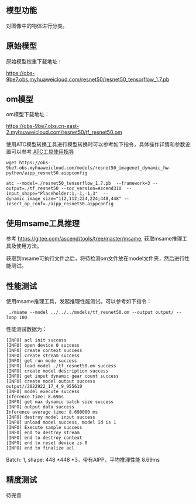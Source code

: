## 模型功能

 对图像中的物体进行分类。

## 原始模型

原始模型权重下载地址 :

https://obs-9be7.obs.myhuaweicloud.com/resnet50/resnet50_tensorflow_1.7.pb


## om模型

om模型下载地址：

https://obs-9be7.obs.cn-east-2.myhuaweicloud.com/resnet50/tf_resnet50.om

使用ATC模型转换工具进行模型转换时可以参考如下指令，具体操作详情和参数设置可以参考  [ATC工具使用指导](https://support.huaweicloud.com/ti-atc-A200dk_3000/altasatc_16_002.html) 

```
wget https://obs-9be7.obs.myhuaweicloud.com/models/resnet50_imagenet_dynamic_hw-python/aipp_resnet50.aippconfig
```

```
atc --model=./resnet50_tensorflow_1.7.pb  --framework=3 --output=./tf_resnet50 --soc_version=Ascend310  --input_shape="Placeholder:1,-1,-1,3"  --dynamic_image_size="112,112;224,224;448,448" --insert_op_conf=./aipp_resnet50.aippconfig
```

## 使用msame工具推理

参考 https://gitee.com/ascend/tools/tree/master/msame, 获取msame推理工具及使用方法。

获取到msame可执行文件之后，将待检测om文件放在model文件夹，然后进行性能测试。

## 性能测试

使用msame推理工具，发起推理性能测试。可以参考如下指令： 

```
 ./msame --model ../../../models/tf_resnet50.om --output output/ --loop 100
```

性能测试数据为：

```
[INFO] acl init success
[INFO] open device 0 success
[INFO] create context success
[INFO] create stream success
[INFO] get run mode success
[INFO] load model ./tf_resnet50.om success
[INFO] create model description success
[INFO] get input dynamic gear count success
[INFO] create model output success
output//2022922_17_4_9_955610
[INFO] model execute success
Inference time: 8.69ms
[INFO] get max dynamic batch size success
[INFO] output data success
Inference average time: 8.690000 ms
[INFO] destroy model input success
[INFO] unload model success, model Id is 1
[INFO] Execute sample success
[INFO] end to destroy stream
[INFO] end to destroy context
[INFO] end to reset device is 0
[INFO] end to finalize acl
```

Batch: 1, shape:  448 *448 *3，带有AIPP，平均推理性能 8.69ms

## 精度测试

待完善
